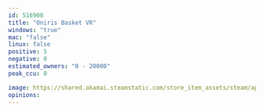```yaml
---
id: 516900
title: "Oniris Basket VR"
windows: "true"
mac: "false"
linux: false
positive: 5
negative: 0
estimated_owners: "0 - 20000"
peak_ccu: 0

image: https://shared.akamai.steamstatic.com/store_item_assets/steam/apps/516900/header.jpg?t=1474881421
opinions:
---
```

